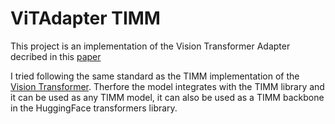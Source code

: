 # ViTAdapter TIMM

This project is an implementation of the Vision Transformer Adapter decribed in this [paper](https://arxiv.org/pdf/2205.08534)

I tried following the same standard as the TIMM implementation of the [Vision Transformer](https://github.com/huggingface/pytorch-image-models/blob/main/timm/models/vision_transformer.py).
Therfore the model integrates with the TIMM library and it can be used as any TIMM model, it can also be used as a TIMM backbone in the HuggingFace transformers library.

